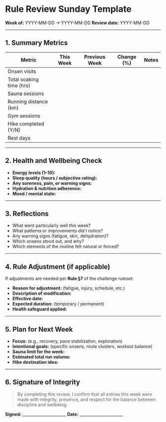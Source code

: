 # Rule Review Sunday Template

**Week of:** YYYY-MM-DD → YYYY-MM-DD
**Review date:** YYYY-MM-DD

---

## 1. Summary Metrics

| Metric                   | This Week | Previous Week | Change (%) | Notes |
| ------------------------ | --------- | ------------- | ---------- | ----- |
| Onsen visits             |           |               |            |       |
| Total soaking time (hrs) |           |               |            |       |
| Sauna sessions           |           |               |            |       |
| Running distance (km)    |           |               |            |       |
| Gym sessions             |           |               |            |       |
| Hike completed (Y/N)     |           |               |            |       |
| Rest days                |           |               |            |       |

---

## 2. Health and Wellbeing Check

* **Energy levels (1–10):**
* **Sleep quality (hours / subjective rating):**
* **Any soreness, pain, or warning signs:**
* **Hydration & nutrition adherence:**
* **Mood / mental state:**

---

## 3. Reflections

* What went particularly well this week?
* What patterns or improvements did I notice?
* Any warning signs (fatigue, skin, dehydration)?
* Which onsens stood out, and why?
* Which elements of the routine felt natural or forced?

---

## 4. Rule Adjustment (if applicable)

If adjustments are needed per **Rule §7** of the challenge ruleset:

* **Reason for adjustment:** (fatigue, injury, schedule, etc.)
* **Description of modification:**
* **Effective date:**
* **Expected duration:** (temporary / permanent)
* **Health safeguard applied:**

---

## 5. Plan for Next Week

* **Focus:** (e.g., recovery, pace stabilization, exploration)
* **Intentional goals:** (specific onsens, route clusters, workout balance)
* **Sauna limit for the week:**
* **Estimated total run volume:**
* **Hike destination idea:**

---

## 6. Signature of Integrity

> By completing this review, I confirm that all entries this week were made with integrity, presence, and respect for the balance between discipline and wellbeing.

**Signed:** ______________________
**Date:** ______________________

